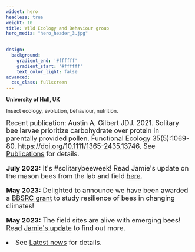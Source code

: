 ```yaml
---
widget: hero
headless: true
weight: 10
title: Wild Ecology and Behaviour group
hero_media: "hero_header_3.jpg"

    
design:
  background:
    gradient_end: '#ffffff'
    gradient_start: '#ffffff'
    text_color_light: false
advanced:
  css_class: fullscreen
---
```

<style>
            .my_text
            {
                font-size:      18px;
            }
            em {
                color: #ff0000;
            }
</style>
        
**University of Hull, UK**

<div>Insect ecology, evolution, behaviour, nutrition.
</div>
<p>
<div class='my_text'>Recent publication:
Austin A, Gilbert JDJ. 2021. Solitary bee larvae prioritize carbohydrate over protein in parentally provided pollen. Functional Ecology 35(5):1069-80. <a href="https://doi.org/10.1111/1365-2435.13746">https://doi.org/10.1111/1365-2435.13746</a>. See <a href='/featured'>Publications</a> for details.
</div>
<p>
<div class='my_text'>
<p><b>July 2023:</b> It's #solitarybeeweek! Read Jamie's update on the mason bees from the lab and field <a href='post/field-update-from-jamie/'>here</a>.
<p><b>May 2023:</b> Delighted to announce we have been awarded a <a href='post/we-got-a-bbsrc-grant/'>BBSRC grant</a> to study resilience of bees in changing climates! 
<p><b>May 2023:</b> The field sites are alive with emerging bees! Read <a href='post/update-from-jamie/'>Jamie's update</a> to find out more.
<li> See <a href='#posts'>Latest news</a> for details.</div>
